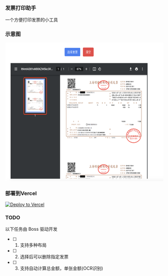 ### 发票打印助手
一个方便打印发票的小工具

### 示意图
<img src="https://github.com/EnjoyWT/invoice-pdf-printer/blob/main/public/image.png" width="647" height="440">

### 部署到Vercel
[![Deploy to Vercel](https://vercel.com/button)](https://vercel.com/import/project?template=https://github.com/EnjoyWT/invoice-pdf-printer)

### TODO
 以下任务由 Boss 驱动开发
- [ ] 1. 支持多种布局
- [ ] 2. 选择后可以删除指定发票
- [ ] 3. 支持自动计算总金额，单张金额(OCR识别)
